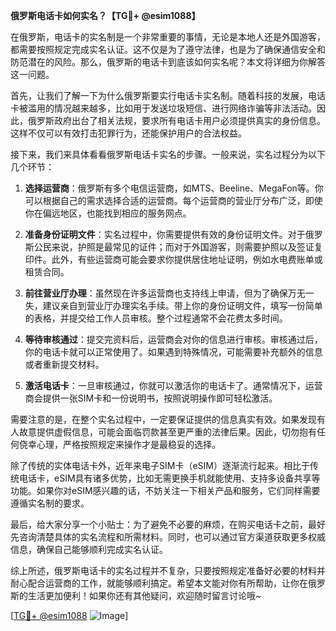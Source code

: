**俄罗斯电话卡如何实名？【TG💪+ @esim1088】**

在俄罗斯，电话卡的实名制是一个非常重要的事情，无论是本地人还是外国游客，都需要按照规定完成实名认证。这不仅是为了遵守法律，也是为了确保通信安全和防范潜在的风险。那么，俄罗斯的电话卡到底该如何实名呢？本文将详细为你解答这一问题。

首先，让我们了解一下为什么俄罗斯要实行电话卡实名制。随着科技的发展，电话卡被滥用的情况越来越多，比如用于发送垃圾短信、进行网络诈骗等非法活动。因此，俄罗斯政府出台了相关法规，要求所有电话卡用户必须提供真实的身份信息。这样不仅可以有效打击犯罪行为，还能保护用户的合法权益。

接下来，我们来具体看看俄罗斯电话卡实名的步骤。一般来说，实名过程分为以下几个环节：

1. **选择运营商**：俄罗斯有多个电信运营商，如MTS、Beeline、MegaFon等。你可以根据自己的需求选择合适的运营商。每个运营商的营业厅分布广泛，即使你在偏远地区，也能找到相应的服务网点。

2. **准备身份证明文件**：实名过程中，你需要提供有效的身份证明文件。对于俄罗斯公民来说，护照是最常见的证件；而对于外国游客，则需要护照以及签证复印件。此外，有些运营商可能会要求你提供居住地址证明，例如水电费账单或租赁合同。

3. **前往营业厅办理**：虽然现在许多运营商也支持线上申请，但为了确保万无一失，建议亲自到营业厅办理实名手续。带上你的身份证明文件，填写一份简单的表格，并提交给工作人员审核。整个过程通常不会花费太多时间。

4. **等待审核通过**：提交完资料后，运营商会对你的信息进行审核。审核通过后，你的电话卡就可以正常使用了。如果遇到特殊情况，可能需要补充额外的信息或者重新提交材料。

5. **激活电话卡**：一旦审核通过，你就可以激活你的电话卡了。通常情况下，运营商会提供一张SIM卡和一份说明书，按照说明操作即可轻松激活。

需要注意的是，在整个实名过程中，一定要保证提供的信息真实有效。如果发现有人故意提供虚假信息，可能会面临罚款甚至更严重的法律后果。因此，切勿抱有任何侥幸心理，严格按照规定来操作才是最稳妥的选择。

除了传统的实体电话卡外，近年来电子SIM卡（eSIM）逐渐流行起来。相比于传统电话卡，eSIM具有诸多优势，比如无需更换手机就能使用、支持多设备共享等功能。如果你对eSIM感兴趣的话，不妨关注一下相关产品和服务，它们同样需要遵循实名制的要求。

最后，给大家分享一个小贴士：为了避免不必要的麻烦，在购买电话卡之前，最好先咨询清楚具体的实名流程和所需材料。同时，也可以通过官方渠道获取更多权威信息，确保自己能够顺利完成实名认证。

综上所述，俄罗斯电话卡的实名过程并不复杂，只要按照规定准备好必要的材料并耐心配合运营商的工作，就能够顺利搞定。希望本文能对你有所帮助，让你在俄罗斯的生活更加便利！如果你还有其他疑问，欢迎随时留言讨论哦~

[[TG💪+ @esim1088](https://t.me/s/esim1088) ![Image](https://i.postimg.cc/4NQfJmqS/Snipaste-2025-05-13-00-14-12.png)]